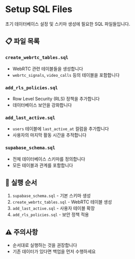 # Setup SQL Files

초기 데이터베이스 설정 및 스키마 생성에 필요한 SQL 파일들입니다.

## 📋 파일 목록

### `create_webrtc_tables.sql`
- WebRTC 관련 테이블들을 생성합니다
- `webrtc_signals`, `video_calls` 등의 테이블을 포함합니다

### `add_rls_policies.sql`
- Row Level Security (RLS) 정책을 추가합니다
- 데이터베이스 보안을 강화합니다

### `add_last_active.sql`
- `users` 테이블에 `last_active_at` 컬럼을 추가합니다
- 사용자의 마지막 활동 시간을 추적합니다

### `supabase_schema.sql`
- 전체 데이터베이스 스키마를 정의합니다
- 모든 테이블과 관계를 포함합니다

## 🚀 실행 순서

1. `supabase_schema.sql` - 기본 스키마 생성
2. `create_webrtc_tables.sql` - WebRTC 테이블 생성
3. `add_last_active.sql` - 사용자 테이블 확장
4. `add_rls_policies.sql` - 보안 정책 적용

## ⚠️ 주의사항
- 순서대로 실행하는 것을 권장합니다
- 기존 데이터가 있다면 백업을 먼저 수행하세요
